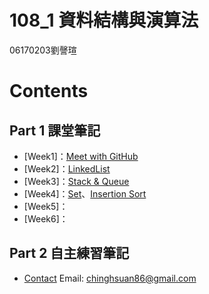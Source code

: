 # 108_1 資料結構與演算法
06170203劉謦瑄
# Contents
## Part 1 課堂筆記
* [Week1]：[Meet with GitHub](https://github.com/chinghsuan/class_exercises/tree/master/week1)
* [Week2]：[LinkedList](#LinkedList)
* [Week3]：[Stack & Queue](#Stack_&_Queue)
* [Week4]：[Set](#Set)、[Insertion Sort](#Insertion_Sort)
* [Week5]：
* [Week6]：
## Part 2 自主練習筆記

* [Contact](#contact)
   Email: chinghsuan86@gmail.com
